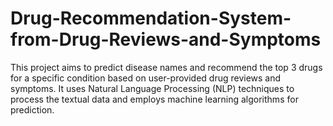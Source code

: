 # Drug-Recommendation-System-from-Drug-Reviews-and-Symptoms
This project aims to predict disease names and recommend the top 3 drugs for a specific condition based on user-provided drug reviews and symptoms. It uses Natural Language Processing (NLP) techniques to process the textual data and employs machine learning algorithms for prediction.
